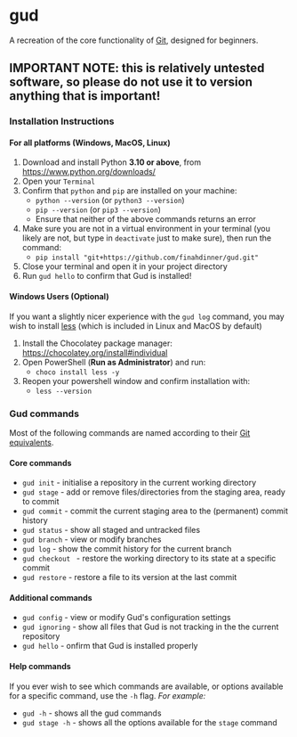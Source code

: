 # gud
A recreation of the core functionality of [Git](https://git-scm.com/), designed for beginners.

## IMPORTANT NOTE: this is relatively untested software, so please do not use it to version anything that is important!

### Installation Instructions

#### For all platforms (Windows, MacOS, Linux)

1. Download and install Python **3.10 or above**, from https://www.python.org/downloads/
2. Open your `Terminal`
3. Confirm that `python` and `pip` are installed on your machine:
    - `python --version` (or `python3 --version`)
    - `pip --version` (or `pip3 --version`)
    - Ensure that neither of the above commands returns an error
4. Make sure you are not in a virtual environment in your terminal (you likely are not, but type in `deactivate` just to make sure), then run the command:
    - `pip install "git+https://github.com/finahdinner/gud.git"`
5. Close your terminal and open it in your project directory
6. Run `gud hello` to confirm that Gud is installed!
    

#### Windows Users (Optional)

If you want a slightly nicer experience with the `gud log` command, you may wish to install
[less](https://community.chocolatey.org/packages/Less/) (which is included in Linux and MacOS by default)

1. Install the Chocolatey package manager: https://chocolatey.org/install#individual
2. Open PowerShell (**Run as Administrator**) and run:
    - `choco install less -y`
3. Reopen your powershell window and confirm installation with:
    - `less --version`

### Gud commands

Most of the following commands are named according to their [Git equivalents](https://git-scm.com/docs).

#### Core commands

- `gud init` - initialise a repository in the current working directory
- `gud stage` - add or remove files/directories from the staging area, ready to commit
- `gud commit` - commit the current staging area to the (permanent) commit history
- `gud status` - show all staged and untracked files
- `gud branch` - view or modify branches
- `gud log` - show the commit history for the current branch
- `gud checkout ` - restore the working directory to its state at a specific commit
- `gud restore` - restore a file to its version at the last commit

#### Additional commands

- `gud config` - view or modify Gud's configuration settings
- `gud ignoring` - show all files that Gud is not tracking in the the current repository
- `gud hello` - onfirm that Gud is installed properly

#### Help commands

If you ever wish to see which commands are available, or options available for a specific command, use the `-h` flag. *For example:*

- `gud -h` - shows all the gud commands
- `gud stage -h` - shows all the options available for the `stage` command
